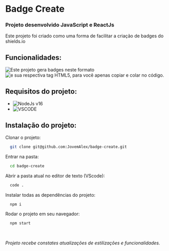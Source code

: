 # Badge Create

### Projeto desenvolvido JavaScript e ReactJs
Este projeto foi criado como uma forma de facilitar a criação de badges do shields.io

## Funcionalidades:
<img src="https://img.shields.io/badge/-Este projeto gera badges neste formato-ffffff?style=for-the-badge&logo=&logoColor=undefined" alt="Este projeto gera badges neste formato"/>
<img src="https://img.shields.io/badge/-e sua respectiva tag HTML5, para você apenas copiar e colar no código.-000000?style=for-the-badge&logo=&logoColor=undefined" alt="e sua respectiva tag HTML5, para você apenas copiar e colar no código."/>

## Requisitos do projeto:
- <img src="https://img.shields.io/badge/-NodeJs v16-80bd41?style=for-the-badge&logo=node.js&logoColor=ffffff" alt="NodeJs v16"/>
- <img src="https://img.shields.io/badge/-VSCODE-1681c9?style=for-the-badge&logo=visualstudio&logoColor=ffffff" alt="VSCODE"/>

## Instalação do projeto:

Clonar o projeto:
```bash
  git clone git@github.com:JovemAlex/badge-create.git
```

Entrar na pasta:
```bash
  cd badge-create
```

Abrir a pasta atual no editor de texto (VScode):
```bash
  code .
```

Instalar todas as dependências do projeto:
```bash
  npm i
```

Rodar o projeto em seu navegador:
```bash
  npm start
```

<img src="" />
<img src="" />

_Projeto recebe constates atualizações de estilizações e funcionalidades._
